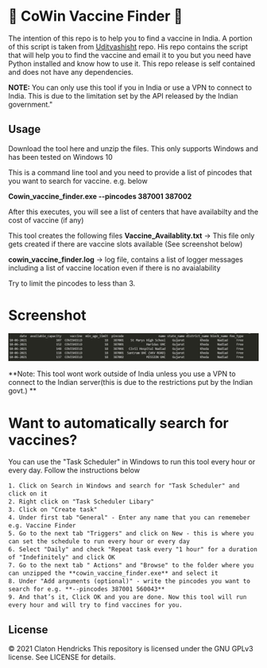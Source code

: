 # :syringe: CoWin Vaccine Finder :syringe:

The intention of this repo is to help you to find a vaccine in India. 
A portion of this script is taken from [Uditvashisht](https://github.com/uditvashisht/cowin-email-alerts) repo. His repo contains the script that will help you to find the vaccine and email it to you but you need have Python installed and know how to use it. 
This repo release is self contained and does not have any dependencies. 

**NOTE:** You can only use this tool if you in India or use a VPN to connect to India. This is due to the limitation set by the API released by the Indian government."

## Usage 
Download the tool here and unzip the files. This only supports Windows and has been tested on Windows 10

This is a command line tool and you need to provide a list of pincodes that you want to search for vaccine. e.g. below

**Cowin_vaccine_finder.exe --pincodes 387001 387002**

After this executes, you will see a list of centers that have availabilty and the cost of vaccine (if any)

<Snapshot here>

This tool creates the following files 
**Vaccine_Availablity.txt** -> This file only gets created if there are vaccine slots available (See screenshot below)

**cowin_vaccine_finder.log** -> log file, contains a list of logger messages including a list of vaccine location even if there is no avaialability

Try to limit the pincodes to less than 3. 

# Screenshot 
![image of vaccine screenshot](https://github.com/clatonhendricks/Cowin_vaccine_finder/blob/main/Vaccine_screenshot.jpg?raw=true)

**Note: This tool wont work outside of India unless you use a VPN to connect to the Indian server(this is due to the restrictions put by the Indian govt.) ** 
  
  
# Want to automatically search for vaccines?
You can use the "Task Scheduler" in Windows to run this tool every hour or every day. Follow the instructions below
  
	1. Click on Search in Windows and search for "Task Scheduler" and click on it
	2. Right click on "Task Scheduler Libary"
	3. Click on "Create task"
	4. Under first tab "General" - Enter any name that you can rememeber e.g. Vaccine Finder
	5. Go to the next tab "Triggers" and click on New - this is where you can set the schedule to run every hour or every day
	6. Select "Daily" and check "Repeat task every "1 hour" for a duration of "Indefinitely" and click OK
	7. Go to the next tab " Actions" and "Browse" to the folder where you can unzipped the **cowin_vaccine_finder.exe** and select it
	8. Under "Add arguments (optional)" - write the pincodes you want to search for e.g. **--pincodes 387001 560043**
	9. And that’s it, Click OK and you are done. Now this tool will run every hour and will try to find vaccines for you. 


## License
© 2021 Claton Hendricks
This repository is licensed under the GNU GPLv3 license. See LICENSE for details.
